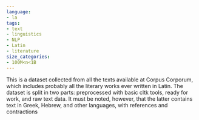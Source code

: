 ```yaml
---
language:
- la
tags:
- text
- linguistics
- NLP
- Latin
- literature
size_categories:
- 100M<n<1B
---
```

This is a dataset collected from all the texts available at Corpus Corporum, which includes probably all the literary works ever written in Latin. The dataset is split in two parts: preprocessed with basic cltk tools, ready for work, and raw text data. It must be noted, however, that the latter contains text in Greek, Hebrew, and other languages, with references and contractions